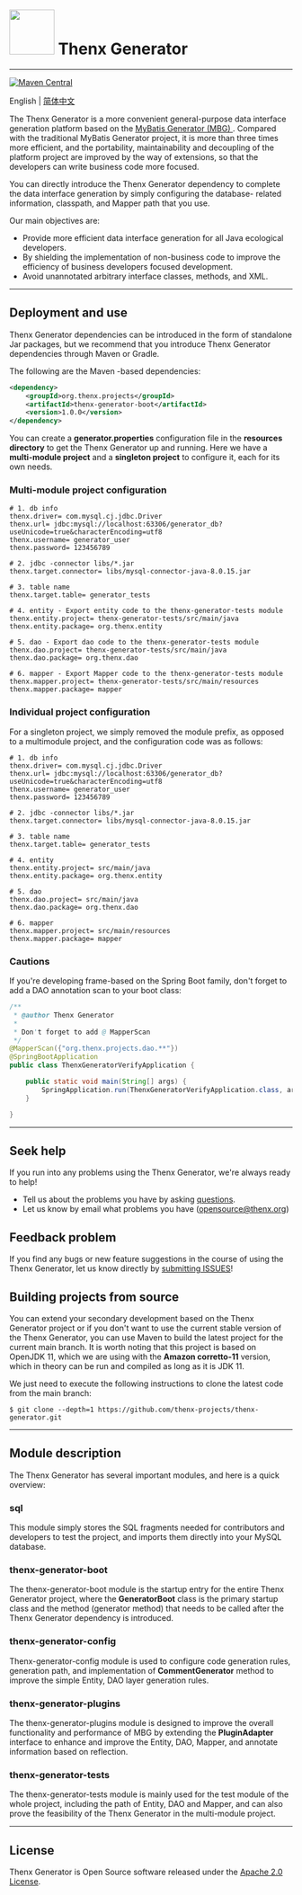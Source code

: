 # <img src="./doc/thenx.png" width="80" height="80"> Thenx Generator

------
[![Maven Central](https://maven-badges.herokuapp.com/maven-central/org.thenx.projects/thenx-generator-boot/badge.svg)](https://maven-badges.herokuapp.com/maven-central/org.thenx.projects/thenx-generator-boot)

English | [简体中文](./README-zh_CN.md)

The Thenx Generator is a more convenient general-purpose data interface generation platform based on the [MyBatis Generator (MBG) ](https://github.com/mybatis/generator). Compared with the traditional MyBatis Generator project, it is more than three times more efficient, and the portability, maintainability and decoupling of the platform project are improved by the way of extensions, so that the developers can write business code more focused.

You can directly introduce the Thenx Generator dependency to complete the data interface generation by simply configuring the database- related information, classpath, and Mapper path that you use.

Our main objectives are:

- Provide more efficient data interface generation for all Java ecological developers. 
- By shielding the implementation of non-business code to improve the efficiency of business developers focused development. 
- Avoid unannotated arbitrary interface classes, methods, and XML.

------

## Deployment and use

Thenx Generator dependencies can be introduced in the form of standalone Jar packages, but we recommend that you introduce Thenx Generator dependencies through Maven or Gradle.

The following are the Maven -based dependencies:

```xml
<dependency>
    <groupId>org.thenx.projects</groupId>
    <artifactId>thenx-generator-boot</artifactId>
    <version>1.0.0</version>
</dependency>
```

You can create a **generator.properties** configuration file in the **resources directory** to get the Thenx Generator up and running. Here we have a **multi-module project** and a **singleton project** to configure it, each for its own needs.

### Multi-module project configuration

```properties
# 1. db info
thenx.driver= com.mysql.cj.jdbc.Driver
thenx.url= jdbc:mysql://localhost:63306/generator_db?useUnicode=true&characterEncoding=utf8
thenx.username= generator_user
thenx.password= 123456789

# 2. jdbc -connector libs/*.jar
thenx.target.connector= libs/mysql-connector-java-8.0.15.jar

# 3. table name
thenx.target.table= generator_tests

# 4. entity - Export entity code to the thenx-generator-tests module
thenx.entity.project= thenx-generator-tests/src/main/java
thenx.entity.package= org.thenx.entity

# 5. dao - Export dao code to the thenx-generator-tests module
thenx.dao.project= thenx-generator-tests/src/main/java
thenx.dao.package= org.thenx.dao

# 6. mapper - Export Mapper code to the thenx-generator-tests module
thenx.mapper.project= thenx-generator-tests/src/main/resources
thenx.mapper.package= mapper
```
### Individual project configuration

For a singleton project, we simply removed the module prefix, as opposed to a multimodule project, and the configuration code was as follows:

```properties
# 1. db info
thenx.driver= com.mysql.cj.jdbc.Driver
thenx.url= jdbc:mysql://localhost:63306/generator_db?useUnicode=true&characterEncoding=utf8
thenx.username= generator_user
thenx.password= 123456789

# 2. jdbc -connector libs/*.jar
thenx.target.connector= libs/mysql-connector-java-8.0.15.jar

# 3. table name
thenx.target.table= generator_tests

# 4. entity
thenx.entity.project= src/main/java
thenx.entity.package= org.thenx.entity

# 5. dao
thenx.dao.project= src/main/java
thenx.dao.package= org.thenx.dao

# 6. mapper
thenx.mapper.project= src/main/resources
thenx.mapper.package= mapper
```

### Cautions
If you're developing frame-based on the Spring Boot family, don't forget to add a DAO annotation scan to your boot class:

```java
/**
 * @author Thenx Generator
 * 
 * Don't forget to add @ MapperScan
 */
@MapperScan({"org.thenx.projects.dao.**"})
@SpringBootApplication
public class ThenxGeneratorVerifyApplication {

    public static void main(String[] args) {
        SpringApplication.run(ThenxGeneratorVerifyApplication.class, args);
    }

}
```

------

## Seek help

If you run into any problems using the Thenx Generator, we're always ready to help!

- Tell us about the problems you have by asking [questions](https://github.com/thenx-projects/thenx-generator/issues). 
- Let us know by email what problems you have (opensource@thenx.org)

## Feedback problem

If you find any bugs or new feature suggestions in the course of using the Thenx Generator, let us know directly by [submitting ISSUES](https://github.com/thenx-projects/thenx-generator/issues)!

## Building projects from source

You can extend your secondary development based on the Thenx Generator project or if you don't want to use the current stable version of the Thenx Generator, you can use Maven to build the latest project for the current main branch. It is worth noting that this project is based on OpenJDK 11, which we are using with the **Amazon corretto-11** version, which in theory can be run and compiled as long as it is JDK 11.

We just need to execute the following instructions to clone the latest code from the main branch:

```shell
$ git clone --depth=1 https://github.com/thenx-projects/thenx-generator.git
```

------

## Module description

The Thenx Generator has several important modules, and here is a quick overview:

### sql
This module simply stores the SQL fragments needed for contributors and developers to test the project, and imports them directly into your MySQL database.
### thenx-generator-boot
The thenx-generator-boot module is the startup entry for the entire Thenx Generator project, where the **GeneratorBoot** class is the primary startup class and the method (generator method) that needs to be called after the Thenx Generator dependency is introduced.

### thenx-generator-config
Thenx-generator-config module is used to configure code generation rules, generation path, and implementation of **CommentGenerator** method to improve the simple Entity, DAO layer generation rules.

### thenx-generator-plugins
The thenx-generator-plugins module is designed to improve the overall functionality and performance of MBG by extending the **PluginAdapter** interface to enhance and improve the Entity, DAO, Mapper, and annotate information based on reflection.

### thenx-generator-tests
The thenx-generator-tests module is mainly used for the test module of the whole project, including the path of Entity, DAO and Mapper, and can also prove the feasibility of the Thenx Generator in the multi-module project.

------

## License

Thenx Generator is Open Source software released under the [Apache 2.0 License](https://www.apache.org/licenses/LICENSE-2.0.html).
